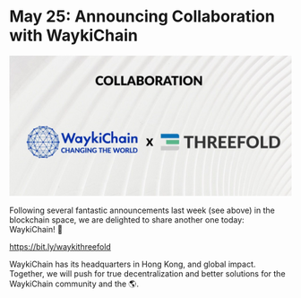 # May 25: Announcing Collaboration with WaykiChain

![](./img/waykichainintro.jpeg)

Following several fantastic announcements last week (see above) in the blockchain space, we are delighted to share another one today: WaykiChain! 🤝

https://bit.ly/waykithreefold

WaykiChain has its headquarters in Hong Kong, and global impact. Together, we will push for true decentralization and better solutions for the WaykiChain community and the 🌎.